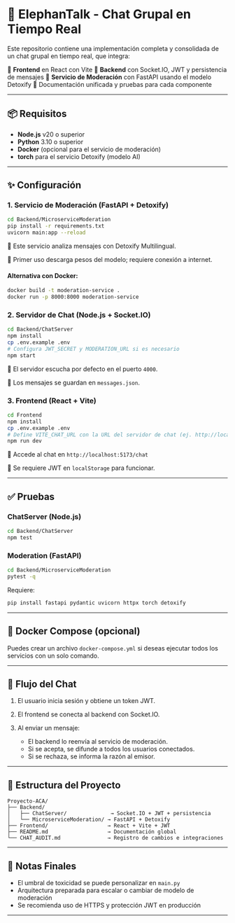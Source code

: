 # 🐘 ElephanTalk - Chat Grupal en Tiempo Real

Este repositorio contiene una implementación completa y consolidada de un chat grupal en tiempo real, que integra:

📅 **Frontend** en React con Vite
🚀 **Backend** con Socket.IO, JWT y persistencia de mensajes
🔗 **Servicio de Moderación** con FastAPI usando el modelo Detoxify
📃 Documentación unificada y pruebas para cada componente

---

## 📦 Requisitos

* **Node.js** v20 o superior
* **Python** 3.10 o superior
* **Docker** (opcional para el servicio de moderación)
* **torch** para el servicio Detoxify (modelo AI)

---

## ✨ Configuración

### 1. Servicio de Moderación (FastAPI + Detoxify)

```bash
cd Backend/MicroserviceModeration
pip install -r requirements.txt
uvicorn main:app --reload
```

📌 Este servicio analiza mensajes con Detoxify Multilingual.

📅 Primer uso descarga pesos del modelo; requiere conexión a internet.

#### Alternativa con Docker:

```bash
docker build -t moderation-service .
docker run -p 8000:8000 moderation-service
```

### 2. Servidor de Chat (Node.js + Socket.IO)

```bash
cd Backend/ChatServer
npm install
cp .env.example .env
# Configura JWT_SECRET y MODERATION_URL si es necesario
npm start
```

🔹 El servidor escucha por defecto en el puerto `4000`.

🔹 Los mensajes se guardan en `messages.json`.

### 3. Frontend (React + Vite)

```bash
cd Frontend
npm install
cp .env.example .env
# Define VITE_CHAT_URL con la URL del servidor de chat (ej. http://localhost:4000)
npm run dev
```

🔹 Accede al chat en `http://localhost:5173/chat`

🔹 Se requiere JWT en `localStorage` para funcionar.

---

## ✅ Pruebas

### ChatServer (Node.js)

```bash
cd Backend/ChatServer
npm test
```

### Moderation (FastAPI)

```bash
cd Backend/MicroserviceModeration
pytest -q
```

Requiere:

```bash
pip install fastapi pydantic uvicorn httpx torch detoxify
```

---

## 🐳 Docker Compose (opcional)

Puedes crear un archivo `docker-compose.yml` si deseas ejecutar todos los servicios con un solo comando.

---

## 💬 Flujo del Chat

1. El usuario inicia sesión y obtiene un token JWT.
2. El frontend se conecta al backend con Socket.IO.
3. Al enviar un mensaje:

   * El backend lo reenvía al servicio de moderación.
   * Si se acepta, se difunde a todos los usuarios conectados.
   * Si se rechaza, se informa la razón al emisor.

---

## 📁 Estructura del Proyecto

```
Proyecto-ACA/
├── Backend/
│   ├── ChatServer/              → Socket.IO + JWT + persistencia
│   └── MicroserviceModeration/ → FastAPI + Detoxify
├── Frontend/                   → React + Vite + JWT
├── README.md                   → Documentación global
└── CHAT_AUDIT.md               → Registro de cambios e integraciones
```

---

## 📆 Notas Finales

* El umbral de toxicidad se puede personalizar en `main.py`
* Arquitectura preparada para escalar o cambiar de modelo de moderación
* Se recomienda uso de HTTPS y protección JWT en producción

---
